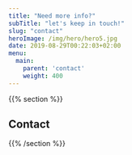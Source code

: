 ```yaml
---
title: "Need more info?"
subTitle: "let's keep in touch!"
slug: "contact"
heroImage: /img/hero/hero5.jpg
date: 2019-08-29T00:22:03+02:00
menu:
  main:
    parent: 'contact'
    weight: 400
---
```


{{% section %}}
## Contact
{{% /section %}}